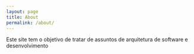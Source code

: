 ```yaml
---
layout: page
title: About
permalink: /about/
---
```


Este site tem o objetivo de tratar de assuntos de arquitetura de software e desenvolvimento
